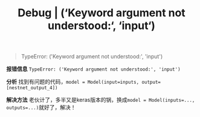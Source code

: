﻿---
 title: Debug | (‘Keyword argument not understood:‘, ‘input‘)
 date: 
 updated: 
 categories:
 - Debug
 tags:
 - Debug
---
>TypeError: ('Keyword argument not understood:', 'input')
<!--less-->
**报错信息**
`TypeError: ('Keyword argument not understood:', 'input')`

**分析**
找到有问题的代码，`model = Model(input=inputs, output=[nestnet_output_4])`

**解决方法**
老伙计了，多半又是keras版本的锅，换成`model = Model(inputs=..., outputs=...)`就好了，解决！
